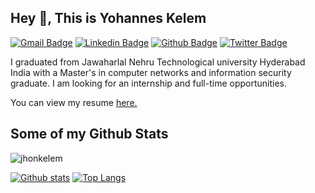 ## Hey 👋, This is Yohannes Kelem
[![Gmail Badge](https://img.shields.io/badge/-yohanneskelem2@gmail.com-c14438?style=flat&logo=Gmail&logoColor=white&link=mailto:yohanneskelem2@gmail.com)](mailto:yohanneskelem2@gmail.com) 
[![Linkedin Badge](https://img.shields.io/badge/-yohanneskelem-0072b1?style=flat&logo=Linkedin&logoColor=white&link=https://www.linkedin.com/in/yohanneskelem/)](https://www.linkedin.com/in/yohanneskelem/) [![Github Badge](https://img.shields.io/badge/-jhonkelem-grey?style=flat&logo=github&logoColor=white&link=https://github.com/jhonkelem/)](https://www.github.com/jhonkelem/) [![Twitter Badge](https://img.shields.io/badge/-yohanneskelem-00acee?style=flat&logo=twitter&logoColor=white&link=https://twitter.com/yohanneskelem/)](https://www.twitter.com/yohanneskelem/) <p align='left'>I graduated from Jawaharlal Nehru Technological university Hyderabad India with a Master's in computer networks and information security graduate. I am looking for an internship and full-time opportunities.</p><p align='left'> You can view my resume <a href='https://drive.google.com/file/d/1aiALYoVMhqB6-jjWyFSLWcDJV-xLPLEI/view?usp=sharing ' target=_blank><u>here</u>.</a></p>
## Some of my Github Stats
<p align=left> <img src=https://komarev.com/ghpvc/?username=jhonkelem alt=jhonkelem /> </p>

[![Github stats](https://github-readme-stats.vercel.app/api?username=jhonkelem&show_icons=true&include_all_commits=true)](https://github.com/jhonkelem/github-readme-stats)
[![Top Langs](https://github-readme-stats.vercel.app/api/top-langs/?username=jhonkelem&layout=compact)](https://github.com/jhonkelem/github-readme-stats)
